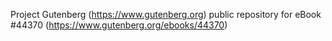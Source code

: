 Project Gutenberg (https://www.gutenberg.org) public repository for eBook #44370 (https://www.gutenberg.org/ebooks/44370)
